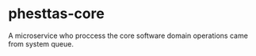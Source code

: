 # phesttas-core
A microservice who proccess the core software domain operations came from system queue.
